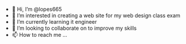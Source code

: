 - 👋 Hi, I’m @lopes665
- 👀 I’m interested in creating a web site for my web design class exam
- 🌱 I’m currently learning it engineer
- 💞️ I’m looking to collaborate on to improve my skills
- 📫 How to reach me ...

<!---
lopes665/lopes665 is a ✨ special ✨ repository because its `README.md` (this file) appears on your GitHub profile.
You can click the Preview link to take a look at your changes.
--->
